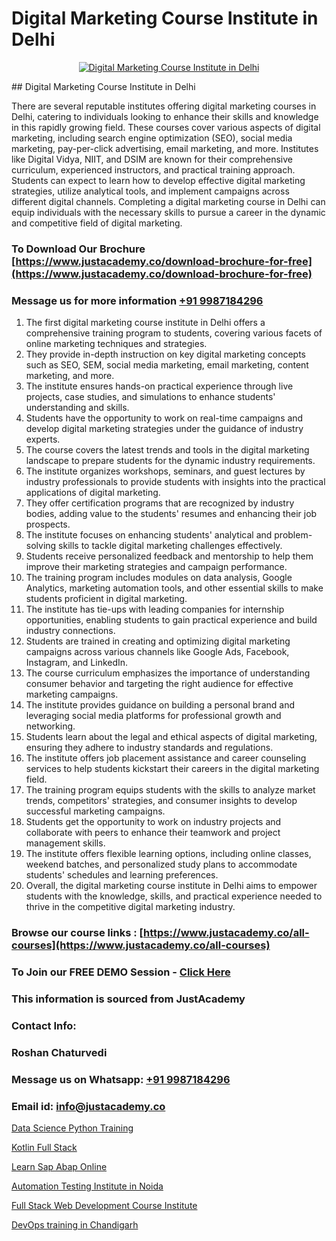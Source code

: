 # Digital Marketing Course Institute in Delhi

<p align="center">
  <a href="https://justacademy.co/course-detail/digital-marketing">
    <img src="https://justacademy.co/storage2/course_image/1676636720_course_image.webp" alt="Digital Marketing Course Institute in Delhi">
  </a>
</p>
## Digital Marketing Course Institute in Delhi

There are several reputable institutes offering digital marketing courses in Delhi, catering to individuals looking to enhance their skills and knowledge in this rapidly growing field. These courses cover various aspects of digital marketing, including search engine optimization (SEO), social media marketing, pay-per-click advertising, email marketing, and more. Institutes like Digital Vidya, NIIT, and DSIM are known for their comprehensive curriculum, experienced instructors, and practical training approach. Students can expect to learn how to develop effective digital marketing strategies, utilize analytical tools, and implement campaigns across different digital channels. Completing a digital marketing course in Delhi can equip individuals with the necessary skills to pursue a career in the dynamic and competitive field of digital marketing.
### To Download Our Brochure [https://www.justacademy.co/download-brochure-for-free](https://www.justacademy.co/download-brochure-for-free)
### Message us for more information [+91 9987184296](https://api.whatsapp.com/send?phone=919987184296)
1) The first digital marketing course institute in Delhi offers a comprehensive training program to students, covering various facets of online marketing techniques and strategies.
2) They provide in-depth instruction on key digital marketing concepts such as SEO, SEM, social media marketing, email marketing, content marketing, and more.
3) The institute ensures hands-on practical experience through live projects, case studies, and simulations to enhance students' understanding and skills.
4) Students have the opportunity to work on real-time campaigns and develop digital marketing strategies under the guidance of industry experts.
5) The course covers the latest trends and tools in the digital marketing landscape to prepare students for the dynamic industry requirements.
6) The institute organizes workshops, seminars, and guest lectures by industry professionals to provide students with insights into the practical applications of digital marketing.
7) They offer certification programs that are recognized by industry bodies, adding value to the students' resumes and enhancing their job prospects.
8) The institute focuses on enhancing students' analytical and problem-solving skills to tackle digital marketing challenges effectively.
9) Students receive personalized feedback and mentorship to help them improve their marketing strategies and campaign performance.
10) The training program includes modules on data analysis, Google Analytics, marketing automation tools, and other essential skills to make students proficient in digital marketing.
11) The institute has tie-ups with leading companies for internship opportunities, enabling students to gain practical experience and build industry connections.
12) Students are trained in creating and optimizing digital marketing campaigns across various channels like Google Ads, Facebook, Instagram, and LinkedIn.
13) The course curriculum emphasizes the importance of understanding consumer behavior and targeting the right audience for effective marketing campaigns.
14) The institute provides guidance on building a personal brand and leveraging social media platforms for professional growth and networking.
15) Students learn about the legal and ethical aspects of digital marketing, ensuring they adhere to industry standards and regulations.
16) The institute offers job placement assistance and career counseling services to help students kickstart their careers in the digital marketing field.
17) The training program equips students with the skills to analyze market trends, competitors' strategies, and consumer insights to develop successful marketing campaigns.
18) Students get the opportunity to work on industry projects and collaborate with peers to enhance their teamwork and project management skills.
19) The institute offers flexible learning options, including online classes, weekend batches, and personalized study plans to accommodate students' schedules and learning preferences.
20) Overall, the digital marketing course institute in Delhi aims to empower students with the knowledge, skills, and practical experience needed to thrive in the competitive digital marketing industry.

### Browse our course links : [https://www.justacademy.co/all-courses](https://www.justacademy.co/all-courses) 
### To Join our FREE DEMO Session - [Click Here](https://www.justacademy.co/register-for-course-demo)


### This information is sourced from JustAcademy
### Contact Info:
### Roshan Chaturvedi
### Message us on Whatsapp: [+91 9987184296](https://api.whatsapp.com/send?phone=919987184296)
### Email id: [info@justacademy.co](mailto:info@justacademy.co)
                
[Data Science Python Training](https://www.linkedin.com/pulse/data-science-python-training-justacademy-chicago-ucxmf?trackingId=bGADpYhfhUwvuwzbv2TdMw%3D%3D&lipi=urn%3Ali%3Apage%3Ad_flagship3_company_admin%3BPE%2BT5WipQcKTfk6GVPUI1w%3D%3D)

[Kotlin Full Stack](https://www.linkedin.com/pulse/kotlin-full-stack-justacademy-bay-area-nubmc/)

[Learn Sap Abap Online](https://medium.com/@mistersumit961/learn-sap-abap-online-2daa3077beb3)

[Automation Testing Institute in Noida](https://medium.com/@mahi3106/automation-testing-institute-in-noida-4d87f179fcea)

[Full Stack Web Development Course Institute](https://justacademyin.github.io/justacademy/full-stack-web-development-course-institute)

[DevOps training in Chandigarh](https://justacademyin.github.io/justacademy/devops-training-in-chandigarh)

